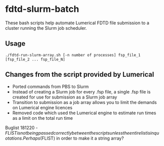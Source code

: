 # fdtd-slurm-batch
These bash scripts help automate Lumerical FDTD file submission to a cluster running the Slurm job scheduler. 

## Usage
`./fdtd-run-slurm-array.sh [-n number of processes] fsp_file_1 [fsp_file_2 ... fsp_file_N]`

## Changes from the script provided by Lumerical
- Ported commands from PBS to Slurm 
- Instead of creating a Slurm job for every .fsp file, a single .fsp file is created for use for submission as a Slurm job array
- Transition to submission as a job array allows you to limit the demands on Lumerical engine licences 
- Removed code which used the Lumerical engine to estimate run times as a limit on the total run time

Buglist
181220 - $FLIST is not being passed correctly between the scripts unless the entire list is in quotations. Perhaps ($FLIST) in order to make it a string array?